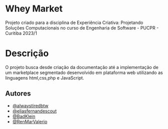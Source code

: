 
# Whey Market

Projeto criado para a disciplina de Experiência Criativa: Projetando Soluções Computacionais no curso de Engenharia de Software - PUCPR - Curitiba 2023/1


# Descrição
O projeto busca desde criação da documentação até a implementação de um marketplace segmentado desenvolvido em plataforma web utilizando as linguagens html,css,php e JavaScript.

## Autores
- [@alwaystiredbtw](https://www.github.com/alwaystiredbtw)
- [@eliasfernandescout](https://github.com/eliasfernandescout)
- [@BadKlein](https://github.com/BadKlein)
- [@RenMarValerio](https://github.com/RenMarValerio)




